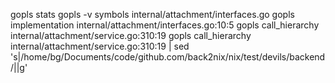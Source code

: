 gopls stats
gopls -v symbols internal/attachment/interfaces.go
gopls implementation internal/attachment/interfaces.go:10:5
gopls call_hierarchy internal/attachment/service.go:310:19
gopls call_hierarchy internal/attachment/service.go:310:19 | sed 's|/home/bg/Documents/code/github.com/back2nix/nix/test/devils/backend/||g'

